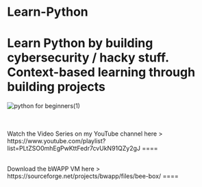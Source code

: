 # Learn-Python
Learn Python by building cybersecurity / hacky stuff. Context-based learning through building projects
====
![python for beginners(1)](https://github.com/user-attachments/assets/f69cf56d-adf2-4fd4-ba89-84e230c07ea5)

<br>
<br>
Watch the Video Series on my YouTube channel here > https://www.youtube.com/playlist?list=PLtZSO0mhEgPwKttFedr7cvUkN91QZy2gJ
====
<P></P>
<br>
Download the bWAPP VM here > https://sourceforge.net/projects/bwapp/files/bee-box/
====
